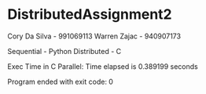 # DistributedAssignment2

Cory Da Silva - 991069113
Warren Zajac - 940907173


Sequential - Python
Distributed - C


Exec Time in C Parallel: Time elapsed is 0.389199 seconds

Program ended with exit code: 0


